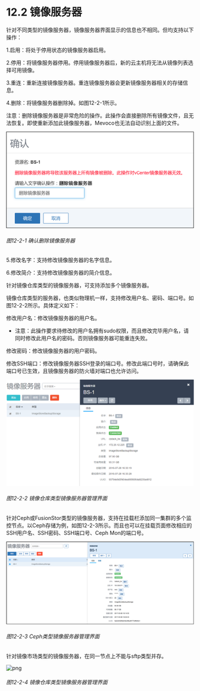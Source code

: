 # 12.2 镜像服务器

针对不同类型的镜像服务器，镜像服务器界面显示的信息也不相同。但均支持以下操作：

1.启用：将处于停用状态的镜像服务器启用。

2.停用：将镜像服务器停用。停用镜像服务器后，新的云主机将无法从镜像列表选择可用镜像。

3.重连：重新连接镜像服务器。重连镜像服务器会更新镜像服务器相关的存储信息。

4.删除：将镜像服务器删除掉。如图12-2-1所示。

注意：删除镜像服务器是非常危险的操作。此操作会直接删除所有镜像文件，且无法恢复。即使重新添加此镜像服务器，Mevoco也无法自动识别上面的文件。

![png](../images/12-2-1.png "图12-2-1  确认删除镜像服务器")
###### 图12-2-1  确认删除镜像服务器

5.修改名字：支持修改镜像服务器的名字信息。

6.修改简介：支持修改镜像服务器的简介信息。

针对镜像仓库类型的镜像服务器，可支持添加多个镜像服务器。

镜像仓库类型的服务器，也类似物理机一样，支持修改用户名、密码、端口号。如图12-2-2所示。具体定义如下：

修改用户名：修改镜像服务器的用户名。

* 注意：此操作要求待修改的用户名拥有sudo权限，而且修改完毕用户名，请同时修改此用户名的密码。否则镜像服务器可能重连失败。

修改密码：修改镜像服务器的用户密码。

修改SSH端口：修改镜像服务器SSH登录的端口号。修改此端口号时，请确保此端口号已生效，且镜像服务器的防火墙对端口也允许访问。

![png](../images/12-2-2.png "图12-2-2  镜像仓库类型镜像服务器管理界面")
###### 图12-2-2  镜像仓库类型镜像服务器管理界面

针对Ceph或FusionStor类型的镜像服务器，支持在挂载栏添加同一集群的多个监控节点。以Ceph存储为例，如图12-2-3所示。而且也可以在挂载页面修改相应的SSH用户名、SSH密码、SSH端口号、Ceph Mon的端口号。

![png](../images/12-2-3.png "图12-2-3  Ceph类型镜像服务器管理界面")
###### 图12-2-3  Ceph类型镜像服务器管理界面

针对镜像市场类型的镜像服务器，在同一节点上不能与sftp类型并存。

![png](../images/12-2-4.png "图12-2-4  镜像仓库类型镜像服务器管理界面")
###### 图12-2-4  镜像仓库类型镜像服务器管理界面
